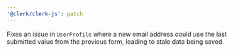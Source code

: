 ```yaml
---
'@clerk/clerk-js': patch
---
```


Fixes an issue in `UserProfile` where a new email address could use the last submitted value from the previous form, leading to stale data being saved.

